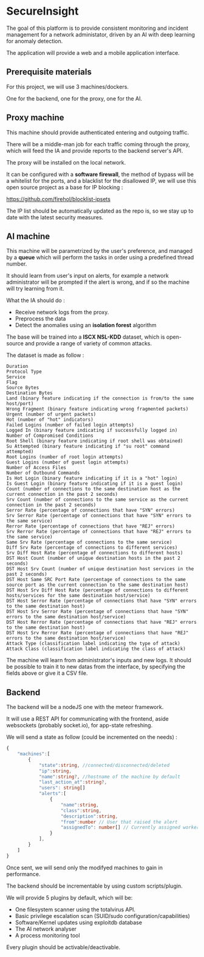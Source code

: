 # SecureInsight

The goal of this platform is to provide consistent monitoring and incident management for a network administator, driven by an AI with deep learning for anomaly detection.

The application will provide a web and a mobile application interface.

## Prerequisite materials

For this project, we will use 3 machines/dockers.

One for the backend, one for the proxy, one for the AI.

## Proxy machine

This machine should provide authenticated entering and outgoing traffic.

There will be a middle-man job for each traffic coming through the proxy, which will feed the IA and provide reports to the backend server's API.

The proxy will be installed on the local network.

It can be configured with a **software firewall**, the method of bypass will be a whitelist for the ports, and a blacklist for the disallowed IP, we will use this open source project as a base for IP blocking : 

https://github.com/firehol/blocklist-ipsets

The IP list should be automatically updated as the repo is, so we stay up to date with the latest security measures.

## AI machine

This machine will be parametrized by the user's preference, and managed by a **queue** which will perform the tasks in order using a predefined thread number.

It should learn from user's input on alerts, for example a network administrator will be prompted if the alert is wrong, and if so the machine will try learning from it.

What the IA should do : 

- Receive network logs from the proxy.
- Preprocess the data
- Detect the anomalies using an **isolation forest** algorithm


The base will be trained into a **ISCX NSL-KDD** dataset, which is open-source and provide a range of variety of common attacks.

The dataset is made as follow :

    Duration
    Protocol Type
    Service
    Flag
    Source Bytes
    Destination Bytes
    Land (binary feature indicating if the connection is from/to the same host/port)
    Wrong Fragment (binary feature indicating wrong fragmented packets)
    Urgent (number of urgent packets)
    Hot (number of "hot" indicators)
    Failed Logins (number of failed login attempts)
    Logged In (binary feature indicating if successfully logged in)
    Number of Compromised Conditions
    Root Shell (binary feature indicating if root shell was obtained)
    Su Attempted (binary feature indicating if "su root" command attempted)
    Root Logins (number of root login attempts)
    Guest Logins (number of guest login attempts)
    Number of Access Files
    Number of Outbound Commands
    Is Hot Login (binary feature indicating if it is a "hot" login)
    Is Guest Login (binary feature indicating if it is a guest login)
    Count (number of connections to the same destination host as the current connection in the past 2 seconds)
    Srv Count (number of connections to the same service as the current connection in the past 2 seconds)
    Serror Rate (percentage of connections that have "SYN" errors)
    Srv Serror Rate (percentage of connections that have "SYN" errors to the same service)
    Rerror Rate (percentage of connections that have "REJ" errors)
    Srv Rerror Rate (percentage of connections that have "REJ" errors to the same service)
    Same Srv Rate (percentage of connections to the same service)
    Diff Srv Rate (percentage of connections to different services)
    Srv Diff Host Rate (percentage of connections to different hosts)
    DST Host Count (number of unique destination hosts in the past 2 seconds)
    DST Host Srv Count (number of unique destination host services in the past 2 seconds)
    DST Host Same SRC Port Rate (percentage of connections to the same source port as the current connection to the same destination host)
    DST Host Srv Diff Host Rate (percentage of connections to different hosts/services for the same destination host/service)
    DST Host Serror Rate (percentage of connections that have "SYN" errors to the same destination host)
    DST Host Srv Serror Rate (percentage of connections that have "SYN" errors to the same destination host/service)
    DST Host Rerror Rate (percentage of connections that have "REJ" errors to the same destination host)
    DST Host Srv Rerror Rate (percentage of connections that have "REJ" errors to the same destination host/service)
    Attack Type (classification label indicating the type of attack)
    Attack Class (classification label indicating the class of attack)


The machine will learn from administrator's inputs and new logs.
It should be possible to train it to new datas from the interface, by specifying the fields above or give it a CSV file.


## Backend

The backend will be a nodeJS one with the meteor framework.

It will use a REST API for communicating with the frontend, aside websockets (probably socket.io), for app-state refreshing.

We will send a state as follow (could be incremented on the needs) :

```ts
{ 
    "machines":[
        {
            "state":string, //connected/disconnected/deleted
            "ip":string,
            "name":string?, //hostname of the machine by default
            "last_action_at":string?,
            "users": string[]
            "alerts":[
                {
                    "name":string,
                    "class":string,
                    "description":string,
                    "from":number // User that raised the alert
                    "assignedTo": number[] // Currently assigned worker(s)
                }
            ],
        }
    ]
}
```

Once sent, we will send only the modifyed machines to gain in performance.

The backend should be incrementable by using custom scripts/plugin.

We will provide 5 plugins by default, which will be:

- One filesystem scanner using the totalvirus API.
- Basic privilege escalation scan (SUID/sudo configuration/capabilities)
- Software/Kernel updates using exploitdb database
- The AI network analyser
- A process monitoring tool

Every plugin should be activable/deactivable.




